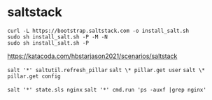 # saltstack

`curl -L https://bootstrap.saltstack.com -o install_salt.sh`   
`sudo sh install_salt.sh -P -M -N`  
`sudo sh install_salt.sh -P`   


https://katacoda.com/hbstarjason2021/scenarios/saltstack   


`salt '*' saltutil.refresh_pillar`
`salt \* pillar.get user`
`salt \* pillar.get config`

`salt '*' state.sls nginx`
`salt '*' cmd.run 'ps -auxf |grep nginx'`
